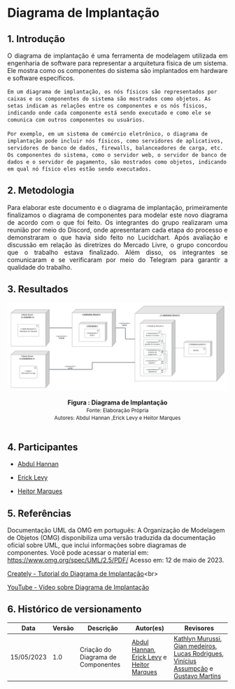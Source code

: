 # Diagrama de Implantação

## 1. Introdução
<p align="justify">
    O diagrama de implantação é uma ferramenta de modelagem utilizada em engenharia de software para representar a arquitetura física de um sistema. Ele mostra como os componentes do sistema são implantados em hardware e software específicos.

    Em um diagrama de implantação, os nós físicos são representados por caixas e os componentes do sistema são mostrados como objetos. As setas indicam as relações entre os componentes e os nós físicos, indicando onde cada componente está sendo executado e como ele se comunica com outros componentes ou usuários.

    Por exemplo, em um sistema de comércio eletrônico, o diagrama de implantação pode incluir nós físicos, como servidores de aplicativos, servidores de banco de dados, firewalls, balanceadores de carga, etc. Os componentes do sistema, como o servidor web, o servidor de banco de dados e o servidor de pagamento, são mostrados como objetos, indicando em qual nó físico eles estão sendo executados.
</p>


## 2. Metodologia

<p align="justify">
    Para elaborar este documento e o diagrama de implantação, primeiramente finalizamos o diagrama de componentes para modelar este novo diagrama de acordo com o que foi feito. Os integrantes do grupo realizaram uma reunião por meio do Discord, onde apresentaram cada etapa do processo e demonstraram o que havia sido feito no Lucidchart. Após avaliação e discussão em relação às diretrizes do Mercado Livre, o grupo concordou que o trabalho estava finalizado. Além disso, os integrantes se comunicaram e se verificaram por meio do Telegram para garantir a qualidade do trabalho.
</p>

## 3. Resultados

![Diagrama de Implantação](../../Assets/Componentes-pacotes-Implantacao/diagramadeImplantacao.jpeg)

<figcaption align='center'>
    <b>Figura : Diagrama de Implantação</b>
    <br><small>Fonte: Elaboração Própria</small>
    <br><small>Autores: Abdul Hannan ,Erick Levy e Heitor Marques</small>
    
</figcaption>
<br>

## 4. Participantes

- [Abdul Hannan](https://github.com/hannanhunny01)

- [Erick Levy](https://github.com/Ericklevy)

- [Heitor Marques](https://github.com/heitormsb)


## 5. Referências

Documentação UML da OMG em português: A Organização de Modelagem de Objetos (OMG) disponibiliza uma versão traduzida da documentação oficial sobre UML, que inclui informações sobre diagramas de componentes. Você pode acessar o material em: https://www.omg.org/spec/UML/2.5/PDF/ Acesso em: 12 de maio de 2023.


[Creately - Tutorial do Diagrama de Implantação](https://creately.com/blog/pt/diagrama/tutorial-do-diagrama-de-implantacao/#:~:text=Um%20diagrama%20de%20implanta%C3%A7%C3%A3o%20%C3%A9,software%20f%C3%ADsico%20de%20um%20sistema.)<br>

[YouTube - Vídeo sobre Diagrama de Implantação](https://www.youtube.com/watch?v=P0wXFFsdMzI)<br>


## 6. Histórico de versionamento

|Data | Versão | Descrição | Autor(es)|Revisores|
| -- | -- | -- | -- |--|
|15/05/2023|1.0|Criação do Diagrama de Componentes| [Abdul Hannan](https://github.com/hannanhunny01), [Erick Levy](https://github.com/Ericklevy) e [Heitor Marques](https://github.com/heitormsb)| [Kathlyn Murussi](https://github.com/klmurussi), [Gian medeiros](https://github.com/GianMedeiros), [Lucas Rodrigues](https://github.com/nickby2), [Vinícius Assumpção](https://github.com/viniman27) e [Gustavo Martins](https://github.com/gustavomartins-github) |
